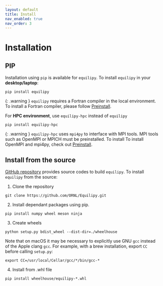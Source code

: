 ```yaml
---
layout: default
title: Install
nav_enabled: true
nav_order: 3
---
```


# Installation

## PIP
Installation using `pip` is available for `equilipy`. 
To install `equilipy` in your **desktop/laptop**:
```
pip install equilipy
```
{: .warning }
`equilipy` requires a Fortran compiler in the local environment. To install a Fortran compiler, please follow [Preinstall][preinstall].

For **HPC environment**, use `equilipy-hpc` instead of `equilipy`
```
pip install equilipy-hpc
```

{: .warning }
`equilipy-hpc` uses `mpi4py` to interface with MPI tools. MPI tools such as OpenMPI or MPICH must be preinstalled. To install To install OpenMPI and mpi4py, check out [Preinstall][preinstall].

## Install from the source
[GitHub repository][equilipy] provides source codes to build `equilipy`.
To install `equilipy` from the source:
1. Clone the repository
```
git clone https://github.com/ORNL/Equilipy.git
```
2. Install dependant packages using pip.
```
pip install numpy wheel meson ninja
```
3. Create wheels
```
python setup.py bdist_wheel --dist-dir=./wheelhouse
```
Note that on macOS it may be necessary to explicitly use GNU `gcc` instead of the Apple clang `gcc`. For example, with a brew installation, export `CC` before calling `setup.py`:
```
export CC=/usr/local/Cellar/gcc/*/bin/gcc-*
```
4. Install from .whl file
```
pip install wheelhouse/equilipy-*.whl
```

[preinstall]: https://github.com/ORNL/Equilipy/blob/main/docs/preinstall.md
[equilipy]: https://github.com/ORNL/Equilipy
